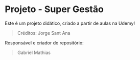 # Projeto - Super Gestão

Este é um projeto didático, criado a partir de aulas na Udemy!
> Créditos: Jorge Sant Ana

Responsável e criador do repositório:
> Gabriel Mathias
